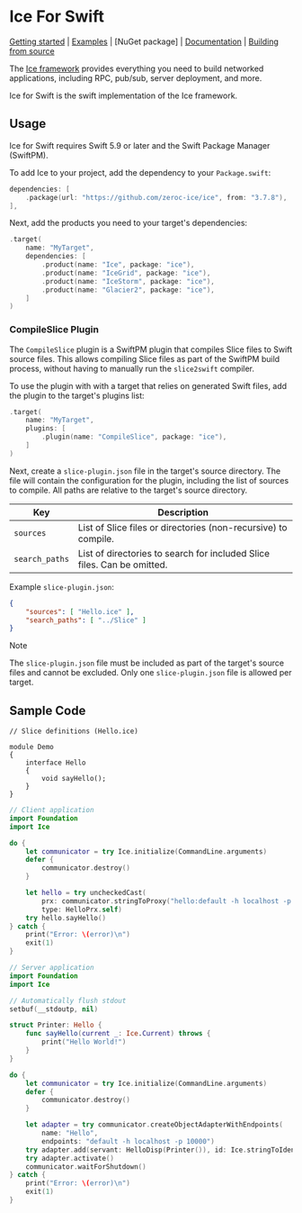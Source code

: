 # Ice For Swift

[Getting started] | [Examples] | [NuGet package] | [Documentation] | [Building from source]

The [Ice framework] provides everything you need to build networked applications, including RPC, pub/sub, server deployment, and more.

Ice for Swift is the swift implementation of the Ice framework.

## Usage

Ice for Swift requires Swift 5.9 or later and the Swift Package Manager (SwiftPM).

To add Ice to your project, add the dependency to your `Package.swift`:

```swift
dependencies: [
    .package(url: "https://github.com/zeroc-ice/ice", from: "3.7.8"),
],
```

Next, add the products you need to your target's dependencies:

```swift
.target(
    name: "MyTarget",
    dependencies: [
        .product(name: "Ice", package: "ice"),
        .product(name: "IceGrid", package: "ice"),
        .product(name: "IceStorm", package: "ice"),
        .product(name: "Glacier2", package: "ice"),
    ]
)
```

### CompileSlice Plugin

The `CompileSlice` plugin is a SwiftPM plugin that compiles Slice files to Swift source files. This allows
compiling Slice files as part of the SwiftPM build process, without having to manually run the `slice2swift`
compiler.

To use the plugin with with a target that relies on generated Swift files, add the plugin to the target's plugins
list:

```swift
.target(
    name: "MyTarget",
    plugins: [
        .plugin(name: "CompileSlice", package: "ice"),
    ]
)
```

Next, create a `slice-plugin.json` file in the target's source directory. The file will contain the
configuration for the plugin, including the list of sources to compile.
All paths are relative to the target's source directory.

| Key            | Description                                                             |
| -------------- | ----------------------------------------------------------------------- |
| `sources`      | List of Slice files or directories (non-recursive) to compile.          |
| `search_paths` | List of directories to search for included Slice files. Can be omitted. |

Example `slice-plugin.json`:

```json
{
    "sources": [ "Hello.ice" ],
    "search_paths": [ "../Slice" ]
}
```

> [!NOTE]
> The `slice-plugin.json` file must be included as part of the target's source files and cannot be excluded.
> Only one `slice-plugin.json` file is allowed per target.

## Sample Code

```slice
// Slice definitions (Hello.ice)

module Demo
{
    interface Hello
    {
        void sayHello();
    }
}
```

```swift
// Client application
import Foundation
import Ice

do {
    let communicator = try Ice.initialize(CommandLine.arguments)
    defer {
        communicator.destroy()
    }

    let hello = try uncheckedCast(
        prx: communicator.stringToProxy("hello:default -h localhost -p 10000")!,
        type: HelloPrx.self)
    try hello.sayHello()
} catch {
    print("Error: \(error)\n")
    exit(1)
}
```

```swift
// Server application
import Foundation
import Ice

// Automatically flush stdout
setbuf(__stdoutp, nil)

struct Printer: Hello {
    func sayHello(current _: Ice.Current) throws {
        print("Hello World!")
    }
}

do {
    let communicator = try Ice.initialize(CommandLine.arguments)
    defer {
        communicator.destroy()
    }

    let adapter = try communicator.createObjectAdapterWithEndpoints(
        name: "Hello",
        endpoints: "default -h localhost -p 10000")
    try adapter.add(servant: HelloDisp(Printer()), id: Ice.stringToIdentity("hello"))
    try adapter.activate()
    communicator.waitForShutdown()
} catch {
    print("Error: \(error)\n")
    exit(1)
}
```

[Getting started]: https://doc.zeroc.com/ice/3.7/hello-world-application/writing-an-ice-application-with-swift
[Examples]: https://github.com/zeroc-ice/ice-demos/tree/3.7/swift
[Documentation]: https://doc.zeroc.com/ice/3.7
[Building from source]: https://github.com/zeroc-ice/ice/blob/3.7/swift/BUILDING.md
[Ice framework]: https://github.com/zeroc-ice/ice
